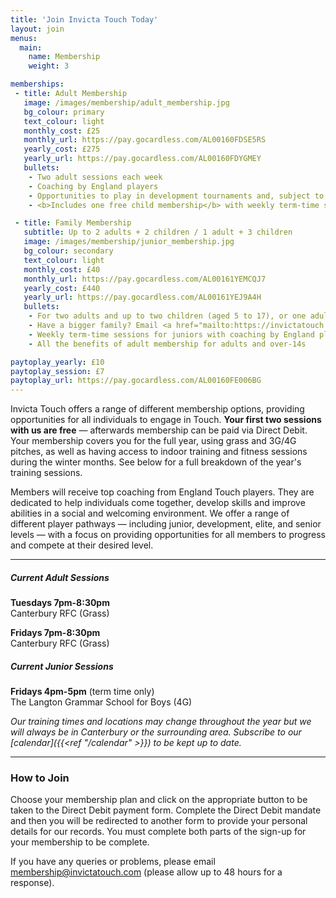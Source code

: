 ```yaml
---
title: 'Join Invicta Touch Today'
layout: join
menus:
  main:
    name: Membership
    weight: 3

memberships:
 - title: Adult Membership
   image: /images/membership/adult_membership.jpg
   bg_colour: primary
   text_colour: light
   monthly_cost: £25
   monthly_url: https://pay.gocardless.com/AL00160FDSE5RS
   yearly_cost: £275
   yearly_url: https://pay.gocardless.com/AL00160FDYGMEY
   bullets:
    - Two adult sessions each week
    - Coaching by England players
    - Opportunities to play in development tournaments and, subject to selection, elite National Touch Series events
    - <b>Includes one free child membership</b> with weekly term-time sessions (and/or access to adult sessions if aged 14+)

 - title: Family Membership
   subtitle: Up to 2 adults + 2 children / 1 adult + 3 children
   image: /images/membership/junior_membership.jpg
   bg_colour: secondary
   text_colour: light
   monthly_cost: £40
   monthly_url: https://pay.gocardless.com/AL00161YEMCQJ7
   yearly_cost: £440
   yearly_url: https://pay.gocardless.com/AL00161YEJ9A4H
   bullets:
    - For two adults and up to two children (aged 5 to 17), or one adult and up to three children
    - Have a bigger family? Email <a href="mailto:https://invictatouch.com" class="alert-link">membership@invictatouch.com</a>
    - Weekly term-time sessions for juniors with coaching by England players
    - All the benefits of adult membership for adults and over-14s

paytoplay_yearly: £10
paytoplay_session: £7
paytoplay_url: https://pay.gocardless.com/AL00160FE006BG
---
```


Invicta Touch offers a range of different membership options, providing
opportunities for all individuals to engage in Touch.
**Your first two sessions with us are free** &mdash; afterwards membership can be
paid via Direct Debit. Your membership covers you for the full year, using
grass and 3G/4G pitches, as well as having access to indoor training and
fitness sessions during the winter months. See below for a full
breakdown of the year's training sessions.

Members will receive top coaching from England Touch players.
They are dedicated to help individuals come together, develop skills and
improve abilities in a social and welcoming environment.
We offer a range of different player pathways &mdash; including junior,
development, elite, and senior levels &mdash; with a focus on providing
opportunities for all members to progress and compete at their desired
level.

---
##### Current Adult Sessions

**Tuesdays 7pm-8:30pm**\
Canterbury RFC (Grass)

**Fridays 7pm-8:30pm**\
Canterbury RFC (Grass)

##### Current Junior Sessions
**Fridays 4pm-5pm** (term time only)\
The Langton Grammar School for Boys (4G)

*Our training times and locations may change throughout the year but we will
always be in Canterbury or the surrounding area. Subscribe to our
[calendar]({{<ref "/calendar" >}}) to be kept up to date.*

---

### How to Join
Choose your membership plan and click on the appropriate button to be taken to
the Direct Debit payment form.
Complete the Direct Debit mandate and then you will be redirected
to another form to provide your personal details for our records. You must
complete both parts of the sign-up for your membership to be complete.

If you have any queries or problems, please email
[membership@invictatouch.com](mailto:membership@invictatouch.com) (please allow
up to 48 hours for a response).

